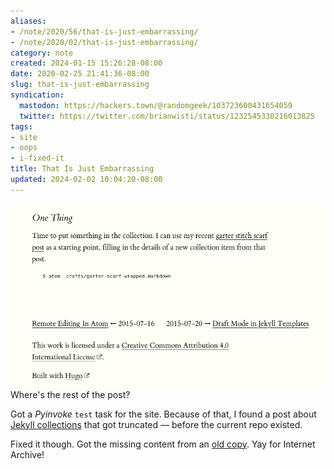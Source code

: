 ```yaml
---
aliases:
- /note/2020/56/that-is-just-embarrassing/
- /note/2020/02/that-is-just-embarrassing/
category: note
created: 2024-01-15 15:26:28-08:00
date: 2020-02-25 21:41:36-08:00
slug: that-is-just-embarrassing
syndication:
  mastodon: https://hackers.town/@randomgeek/103723600431654059
  twitter: https://twitter.com/brianwisti/status/1232545330216013825
tags:
- site
- oops
- i-fixed-it
title: That Is Just Embarrassing
updated: 2024-02-02 10:04:20-08:00
---
```


![attachments/img/2020/cover-2020-02-25.png](../../../attachments/img/2020/cover-2020-02-25.png)
Where's the rest of the post?

Got a *Pyinvoke* `test` task for the site. Because of that, I found a post about [Jekyll collections](../../2015/07/making-a-jekyll-collection.md) that got truncated — before the current repo existed.

Fixed it though. Got the missing content from an [old copy](https://web.archive.org/web/20160318224730/http://randomgeekery.org/post/2015/making-a-jekyll-collection). Yay for Internet Archive!
